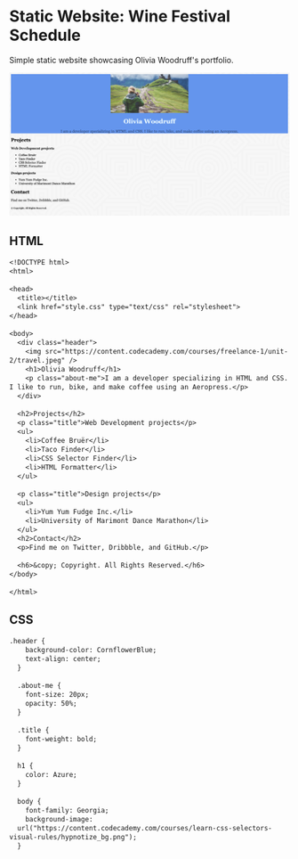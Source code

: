 # Static Website: Wine Festival Schedule

Simple static website showcasing Olivia Woodruff's portfolio.

![image](https://github.com/abemsq/olivia-woodruff-portfolio/blob/master/image.png)

## HTML
```
<!DOCTYPE html>
<html>

<head>
  <title></title>
  <link href="style.css" type="text/css" rel="stylesheet">
</head>

<body>
  <div class="header">
    <img src="https://content.codecademy.com/courses/freelance-1/unit-2/travel.jpeg" />
    <h1>Olivia Woodruff</h1>
    <p class="about-me">I am a developer specializing in HTML and CSS. I like to run, bike, and make coffee using an Aeropress.</p>
  </div>

  <h2>Projects</h2>
  <p class="title">Web Development projects</p>
  <ul>
    <li>Coffee Bruër</li>
    <li>Taco Finder</li>
    <li>CSS Selector Finder</li>
    <li>HTML Formatter</li>
  </ul>

  <p class="title">Design projects</p>
  <ul>
    <li>Yum Yum Fudge Inc.</li>
    <li>University of Marimont Dance Marathon</li>
  </ul>
  <h2>Contact</h2>
  <p>Find me on Twitter, Dribbble, and GitHub.</p>

  <h6>&copy; Copyright. All Rights Reserved.</h6>
</body>

</html>
```

## CSS

```
.header {
    background-color: CornflowerBlue;
    text-align: center;
  }
  
  .about-me {
    font-size: 20px;
    opacity: 50%;
  }
  
  .title {
    font-weight: bold;
  }
  
  h1 {
    color: Azure;
  }
  
  body {
    font-family: Georgia;
    background-image: 
  url("https://content.codecademy.com/courses/learn-css-selectors-visual-rules/hypnotize_bg.png");
  }
```
